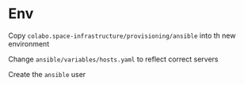 # Env

Copy `colabo.space-infrastructure/provisioning/ansible` into th new environment

Change `ansible/variables/hosts.yaml` to reflect correct servers

Create the `ansible` user